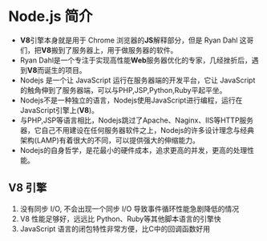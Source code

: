 # Node.js 简介
 - **V8**引擎本身就是用于 Chrome 浏览器的**JS**解释部分，但是 Ryan Dahl 这哥们，把**V8**搬到了服务器上，用于做服务器的软件。
 - Ryan Dahl是一个专注于实现高性能**Web**服务器优化的专家，几经挫折后，遇到**V8**而诞生的项目。
 - Nodejs 是一个让 JavaScript 运行在服务器端的开发平台，它让 JavaScript 的触角伸到了服务器端，可以与PHP,JSP,Python,Ruby平起平坐。
 - Nodejs不是一种独立的语言，Nodejs使用JavaScript进行编程，运行在JavaScript引擎上(**V8**)。
 - 与PHP,JSP等语言相比，Nodejs跳过了Apache、Naginx、IIS等HTTP服务器，它自己不用建设在任何服务器软件之上，Nodejs的许多设计理念与经典架构(LAMP)有着很大的不同，可以提供强大的伸缩能力。
 - Nodejs的自身哲学，是花最小的硬件成本，追求更高的并发，更高的处理性能。
## V8 引擎
 1. 没有同步 I/O, 不会出现一个同步 I/O 导致事件循环性能急剧降低的情况
 2. V8 性能足够好，远远比 Python、Ruby等其他脚本语言的引擎快
 3. JavaScript 语言的闭包特性非常方便，比C中的回调函数好用